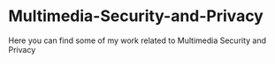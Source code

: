 # Multimedia-Security-and-Privacy

Here you can find some of my work related to Multimedia Security and Privacy
